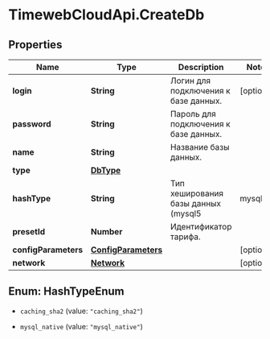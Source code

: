 # TimewebCloudApi.CreateDb

## Properties

Name | Type | Description | Notes
------------ | ------------- | ------------- | -------------
**login** | **String** | Логин для подключения к базе данных. | [optional] 
**password** | **String** | Пароль для подключения к базе данных. | 
**name** | **String** | Название базы данных. | 
**type** | [**DbType**](DbType.md) |  | 
**hashType** | **String** | Тип хеширования базы данных (mysql5 | mysql | postgres). | [optional] 
**presetId** | **Number** | Идентификатор тарифа. | 
**configParameters** | [**ConfigParameters**](ConfigParameters.md) |  | [optional] 
**network** | [**Network**](Network.md) |  | [optional] 



## Enum: HashTypeEnum


* `caching_sha2` (value: `"caching_sha2"`)

* `mysql_native` (value: `"mysql_native"`)




